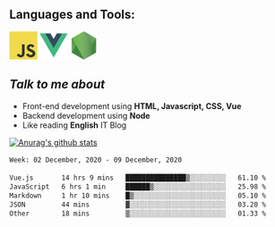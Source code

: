 ## **Languages and Tools:**      
<code><img height="50" src="https://raw.githubusercontent.com/github/explore/80688e429a7d4ef2fca1e82350fe8e3517d3494d/topics/javascript/javascript.png"></code>
<code><img height="50"  src="https://raw.githubusercontent.com/github/explore/80688e429a7d4ef2fca1e82350fe8e3517d3494d/topics/vue/vue.png"></code>
<code><img height="50"  src="https://raw.githubusercontent.com/github/explore/80688e429a7d4ef2fca1e82350fe8e3517d3494d/topics/nodejs/nodejs.png"></code>

## *Talk to me about*
- Front-end development using **HTML, Javascript, CSS, Vue**
- Backend development using **Node**
- Like reading **English** IT Blog    

[![Anurag's github stats](https://github-readme-stats.vercel.app/api?username=qdi5)](https://github.com/anuraghazra/github-readme-stats)    

<!--START_SECTION:waka-->
```text
Week: 02 December, 2020 - 09 December, 2020

Vue.js       14 hrs 9 mins   ███████████████▒░░░░░░░░░   61.10 % 
JavaScript   6 hrs 1 min     ██████▒░░░░░░░░░░░░░░░░░░   25.98 % 
Markdown     1 hr 10 mins    █▒░░░░░░░░░░░░░░░░░░░░░░░   05.10 % 
JSON         44 mins         ▓░░░░░░░░░░░░░░░░░░░░░░░░   03.20 % 
Other        18 mins         ▒░░░░░░░░░░░░░░░░░░░░░░░░   01.33 % 
```
<!--END_SECTION:waka-->
